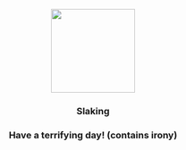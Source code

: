 <p align="center">
    <img src="https://raw.githubusercontent.com/PokeAPI/sprites/master/sprites/pokemon/289.png" width="150" height="150">
</p>
<h3 align="center"> <b>Slaking</b></h3>
<h3 align="center">Have a terrifying day! (contains irony)</h3>
